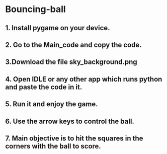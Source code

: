 # Bouncing-ball
## 1. Install pygame on your device.
## 2. Go to the Main_code and copy the code.
## 3.Download the file sky_background.png
## 4. Open IDLE or any other app which runs python and paste the code in it.
## 5. Run it and enjoy the game.
## 6. Use the arrow keys to control the ball.
## 7. Main objective is to hit the squares in the corners with the ball to score.
